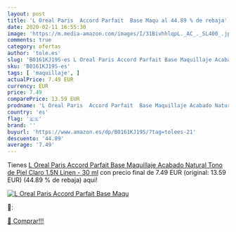 ```yaml
---
layout: post
title: 'L Oreal Paris  Accord Parfait  Base Maqu al 44.89 % de rebaja'
date: 2020-02-11 16:55:30
image: 'https://m.media-amazon.com/images/I/31BivhhlqpL._AC_._SL400_.jpg'
comments: true
category: ofertas
author: 'tole.es'
slug: 'B0161KJ19S-es L Oreal Paris Accord Parfait Base Maquillaje Acabado...'
sku: 'B0161KJ19S-es'
tags: [ 'maquillaje', ]
actualPrice: 7.49 EUR
currency: EUR
price: 7.49
comparePrice: 13.59 EUR
prodname: 'L Oreal Paris  Accord Parfait  Base Maquillaje Acabado Natural  Tono de Piel Claro 1.5N Linen - 30 ml'
country: 'es'
flag: '🇪🇸'
brand: ''
buyurl: 'https://www.amazon.es/dp/B0161KJ19S/?tag=tolees-21'
descuento: '44.89'
average: '7.49'
---
```


Tienes [L Oreal Paris  Accord Parfait  Base Maquillaje Acabado Natural  Tono de Piel Claro 1.5N Linen - 30 ml](https://www.amazon.es/dp/B0161KJ19S/?tag=tolees-21) con precio final de  7.49 EUR (original: 13.59 EUR) (44.89 %  de rebaja) aqui!

[![L Oreal Paris  Accord Parfait  Base Maqu](https://m.media-amazon.com/images/I/31BivhhlqpL._AC_._SL400_.jpg)](https://www.amazon.es/dp/B0161KJ19S/?tag=tolees-21)

🔎:


[🛒 Comprar!!!](https://www.amazon.es/dp/B0161KJ19S/?tag=tolees-21)
